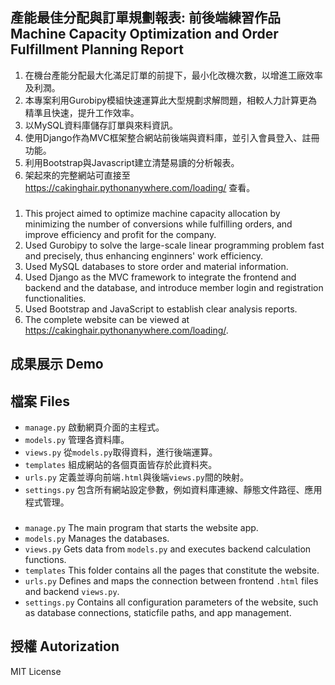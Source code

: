 ## 產能最佳分配與訂單規劃報表: 前後端練習作品 Machine Capacity Optimization and Order Fulfillment Planning Report
1. 在機台產能分配最大化滿足訂單的前提下，最小化改機次數，以增進工廠效率及利潤。
2. 本專案利用Gurobipy模組快速運算此大型規劃求解問題，相較人力計算更為精準且快速，提升工作效率。
3. 以MySQL資料庫儲存訂單與來料資訊。
4. 使用Django作為MVC框架整合網站前後端與資料庫，並引入會員登入、註冊功能。
5. 利用Bootstrap與Javascript建立清楚易讀的分析報表。
6. 架起來的完整網站可直接至 https://cakinghair.pythonanywhere.com/loading/ 查看。
###
1. This project aimed to optimize machine capacity allocation by minimizing the number of conversions while fulfilling orders, and improve efficiency and profit for the company.
2. Used Gurobipy to solve the large-scale linear programming problem fast and precisely, thus enhancing enginners' work efficiency.
3. Used MySQL databases to store order and material information.
4. Used Django as the MVC framework to integrate the frontend and backend and the database, and introduce member login and registration functionalities.
5. Used Bootstrap and JavaScript to establish clear analysis reports.
6. The complete website can be viewed at https://cakinghair.pythonanywhere.com/loading/.
## 成果展示 Demo

## 檔案 Files
* `manage.py` 啟動網頁介面的主程式。
* `models.py` 管理各資料庫。
* `views.py` 從`models.py`取得資料，進行後端運算。
* `templates` 組成網站的各個頁面皆存於此資料夾。
* `urls.py` 定義並導向前端`.html`與後端`views.py`間的映射。
* `settings.py` 包含所有網站設定參數，例如資料庫連線、靜態文件路徑、應用程式管理。
###
* `manage.py` The main program that starts the website app.
* `models.py` Manages the databases.
* `views.py` Gets data from `models.py` and executes backend calculation functions.
* `templates` This folder contains all the pages that constitute the website.
* `urls.py` Defines and maps the connection between frontend `.html` files and backend `views.py`.
* `settings.py` Contains all configuration parameters of the website, such as database connections, staticfile paths, and app management.
## 授權 Autorization
MIT License
